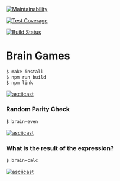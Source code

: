 [![Maintainability](https://api.codeclimate.com/v1/badges/ba727b4620f163d75b18/maintainability)](https://codeclimate.com/github/johnconan/backend-project-lvl1/maintainability)

[![Test Coverage](https://api.codeclimate.com/v1/badges/ba727b4620f163d75b18/test_coverage)](https://codeclimate.com/github/johnconan/backend-project-lvl1/test_coverage)

[![Build Status](https://travis-ci.org/johnconan/backend-project-lvl1.svg?branch=master)](https://travis-ci.org/johnconan/backend-project-lvl1)

# Brain Games
```sh
$ make install
$ npm run build
$ npm link
```
[![asciicast](https://asciinema.org/a/2YWW8dwdnROE4lFAI4UXeo7ht.svg)](https://asciinema.org/a/2YWW8dwdnROE4lFAI4UXeo7ht)

### Random Parity Check
```sh
$ brain-even
```
[![asciicast](https://asciinema.org/a/kRSK7581UqSzCsUlva9vD7UP3.svg)](https://asciinema.org/a/kRSK7581UqSzCsUlva9vD7UP3)

### What is the result of the expression?
```sh
$ brain-calc
```
[![asciicast](https://asciinema.org/a/KNEbyvLS2L3hnLW3Ro2hfMNNI.svg)](https://asciinema.org/a/KNEbyvLS2L3hnLW3Ro2hfMNNI)